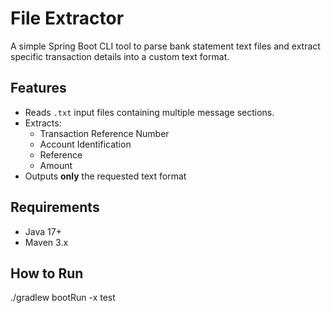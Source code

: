 # File Extractor

A simple Spring Boot CLI tool to parse bank statement text files and extract
specific transaction details into a custom text format.

## Features
- Reads `.txt` input files containing multiple message sections.
- Extracts:
    - Transaction Reference Number
    - Account Identification
    - Reference
    - Amount
- Outputs **only** the requested text format

## Requirements
- Java 17+
- Maven 3.x

## How to Run
./gradlew bootRun -x test

